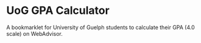 # UoG GPA Calculator
A bookmarklet for University of Guelph students to calculate their GPA (4.0 scale) on WebAdvisor.
